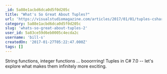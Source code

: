 ```yaml
---
_id: 5a88e1acbd6dca0d5f0d205c
title: "What's So Great About Tuples?"
url: 'https://visualstudiomagazine.com/articles/2017/01/01/tuples-csharp-7.aspx'
category: 5a88e1acbd6dca0d5f0d205c
slug: 'whats-so-great-about-tuples-2'
user_id: 5a83ce59d6eb0005c4ecda2c
username: 'bill-s'
createdOn: '2017-01-27T05:22:47.000Z'
tags: []
---
```


String functions, integer functions ... booorrring! Tuples in C# 7.0 -- let's explore what makes them infinitely more exciting.
